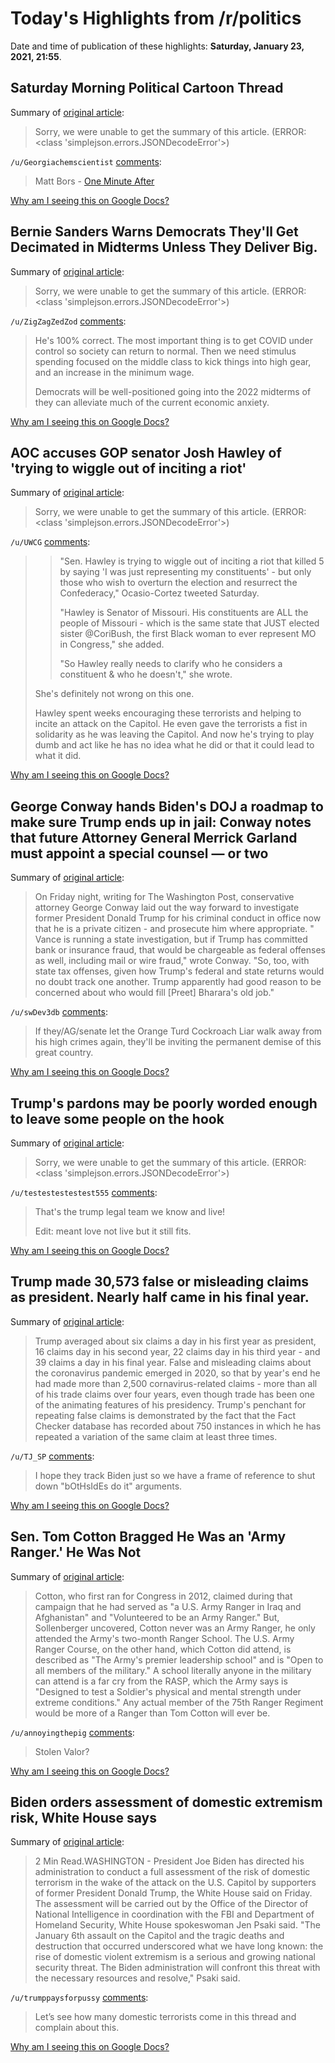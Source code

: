 # Today's Highlights from /r/politics

Date and time of publication of these highlights: **Saturday, January 23, 2021, 21:55**.

## Saturday Morning Political Cartoon Thread

Summary of [original article](https://www.reddit.com/r/politics/comments/l3fuoe/saturday_morning_political_cartoon_thread/):

> Sorry, we were unable to get the summary of this article. (ERROR: <class 'simplejson.errors.JSONDecodeError'>)

`/u/Georgiachemscientist` [comments](https://www.reddit.com/r/politics/comments/l3fuoe/saturday_morning_political_cartoon_thread/):

> Matt Bors - [One Minute After](https://www.dailykos.com/stories/2021/1/20/2010544/-Cartoon-One-minute-after)

[Why am I seeing this on Google Docs?](https://docs.google.com/document/d/1Dc6We63vOXIZsc0op-Bt4abqkYjXzOigalQqFxmvvbM/edit?usp=sharing)

## Bernie Sanders Warns Democrats They'll Get Decimated in Midterms Unless They Deliver Big.

Summary of [original article](https://www.newsweek.com/bernie-sanders-warns-democrats-theyll-get-decimated-midterms-unless-they-deliver-big-1563715):

> Sorry, we were unable to get the summary of this article. (ERROR: <class 'simplejson.errors.JSONDecodeError'>)

`/u/ZigZagZedZod` [comments](https://www.reddit.com/r/politics/comments/l3rg97/bernie_sanders_warns_democrats_theyll_get/):

> He's 100% correct. The most important thing is to get COVID under control so society can return to normal. Then we need stimulus spending focused on the middle class to kick things into high gear, and an increase in the minimum wage.
> 
> Democrats will be well-positioned going into the 2022 midterms of they can alleviate much of the current economic anxiety.

[Why am I seeing this on Google Docs?](https://docs.google.com/document/d/1Dc6We63vOXIZsc0op-Bt4abqkYjXzOigalQqFxmvvbM/edit?usp=sharing)

## AOC accuses GOP senator Josh Hawley of 'trying to wiggle out of inciting a riot'

Summary of [original article](https://www.newsweek.com/aoc-accuses-gop-senator-josh-hawley-trying-wiggle-out-inciting-riot-1563939):

> Sorry, we were unable to get the summary of this article. (ERROR: <class 'simplejson.errors.JSONDecodeError'>)

`/u/UWCG` [comments](https://www.reddit.com/r/politics/comments/l3nsyt/aoc_accuses_gop_senator_josh_hawley_of_trying_to/):

> > "Sen. Hawley is trying to wiggle out of inciting a riot that killed 5 by saying 'I was just representing my constituents' - but only those who wish to overturn the election and resurrect the Confederacy," Ocasio-Cortez tweeted Saturday.
> > 
> > "Hawley is Senator of Missouri. His constituents are ALL the people of Missouri - which is the same state that JUST elected sister @CoriBush, the first Black woman to ever represent MO in Congress," she added.
> > 
> > "So Hawley really needs to clarify who he considers a constituent & who he doesn't," she wrote.
> 
> She's definitely not wrong on this one.
> 
> Hawley spent weeks encouraging these terrorists and helping to incite an attack on the Capitol. He even gave the terrorists a fist in solidarity as he was leaving the Capitol. And now he's trying to play dumb and act like he has no idea what he did or that it could lead to what it did.

[Why am I seeing this on Google Docs?](https://docs.google.com/document/d/1Dc6We63vOXIZsc0op-Bt4abqkYjXzOigalQqFxmvvbM/edit?usp=sharing)

## George Conway hands Biden's DOJ a roadmap to make sure Trump ends up in jail: Conway notes that future Attorney General Merrick Garland must appoint a special counsel — or two

Summary of [original article](https://www.salon.com/2021/01/23/george-conway-hands-bidens-doj-a-roadmap-to-make-sure-trump-ends-up-in-jail/):

> On Friday night, writing for The Washington Post, conservative attorney George Conway laid out the way forward to investigate former President Donald Trump for his criminal conduct in office now that he is a private citizen - and prosecute him where appropriate. " Vance is running a state investigation, but if Trump has committed bank or insurance fraud, that would be chargeable as federal offenses as well, including mail or wire fraud," wrote Conway. "So, too, with state tax offenses, given how Trump's federal and state returns would no doubt track one another. Trump apparently had good reason to be concerned about who would fill [Preet] Bharara's old job."

`/u/swDev3db` [comments](https://www.reddit.com/r/politics/comments/l3p6x2/george_conway_hands_bidens_doj_a_roadmap_to_make/):

> If they/AG/senate let the Orange Turd Cockroach Liar walk away from his high crimes again, they'll be inviting the permanent demise of this great country.

[Why am I seeing this on Google Docs?](https://docs.google.com/document/d/1Dc6We63vOXIZsc0op-Bt4abqkYjXzOigalQqFxmvvbM/edit?usp=sharing)

## Trump's pardons may be poorly worded enough to leave some people on the hook

Summary of [original article](https://www.businessinsider.com/trump-pardons-give-prosecutors-room-for-more-charges-2021-1):

> Sorry, we were unable to get the summary of this article. (ERROR: <class 'simplejson.errors.JSONDecodeError'>)

`/u/testestestestest555` [comments](https://www.reddit.com/r/politics/comments/l3n6l6/trumps_pardons_may_be_poorly_worded_enough_to/):

> That's the trump legal team we know and live!
> 
> Edit: meant love not live but it still fits.

[Why am I seeing this on Google Docs?](https://docs.google.com/document/d/1Dc6We63vOXIZsc0op-Bt4abqkYjXzOigalQqFxmvvbM/edit?usp=sharing)

## Trump made 30,573 false or misleading claims as president. Nearly half came in his final year.

Summary of [original article](https://www.washingtonpost.com/politics/how-fact-checker-tracked-trump-claims/2021/01/23/ad04b69a-5c1d-11eb-a976-bad6431e03e2_story.html):

> Trump averaged about six claims a day in his first year as president, 16 claims day in his second year, 22 claims day in his third year - and 39 claims a day in his final year. False and misleading claims about the coronavirus pandemic emerged in 2020, so that by year's end he had made more than 2,500 cornavirus-related claims - more than all of his trade claims over four years, even though trade has been one of the animating features of his presidency. Trump's penchant for repeating false claims is demonstrated by the fact that the Fact Checker database has recorded about 750 instances in which he has repeated a variation of the same claim at least three times.

`/u/TJ_SP` [comments](https://www.reddit.com/r/politics/comments/l3p76m/trump_made_30573_false_or_misleading_claims_as/):

> I hope they track Biden just so we have a frame of reference to shut down "bOtHsIdEs do it" arguments.

[Why am I seeing this on Google Docs?](https://docs.google.com/document/d/1Dc6We63vOXIZsc0op-Bt4abqkYjXzOigalQqFxmvvbM/edit?usp=sharing)

## Sen. Tom Cotton Bragged He Was an 'Army Ranger.' He Was Not

Summary of [original article](https://www.rollingstone.com/politics/politics-news/tom-cotton-army-ranger-school-1118418/):

> Cotton, who first ran for Congress in 2012, claimed during that campaign that he had served as "a U.S. Army Ranger in Iraq and Afghanistan" and "Volunteered to be an Army Ranger." But, Sollenberger uncovered, Cotton never was an Army Ranger, he only attended the Army's two-month Ranger School. The U.S. Army Ranger Course, on the other hand, which Cotton did attend, is described as "The Army's premier leadership school" and is "Open to all members of the military." A school literally anyone in the military can attend is a far cry from the RASP, which the Army says is "Designed to test a Soldier's physical and mental strength under extreme conditions." Any actual member of the 75th Ranger Regiment would be more of a Ranger than Tom Cotton will ever be.

`/u/annoyingthepig` [comments](https://www.reddit.com/r/politics/comments/l3n83m/sen_tom_cotton_bragged_he_was_an_army_ranger_he/):

> Stolen Valor?

[Why am I seeing this on Google Docs?](https://docs.google.com/document/d/1Dc6We63vOXIZsc0op-Bt4abqkYjXzOigalQqFxmvvbM/edit?usp=sharing)

## Biden orders assessment of domestic extremism risk, White House says

Summary of [original article](https://www.reuters.com/article/domesticNews/idUSKBN29R2EH?il=0):

> 2 Min Read.WASHINGTON - President Joe Biden has directed his administration to conduct a full assessment of the risk of domestic terrorism in the wake of the attack on the U.S. Capitol by supporters of former President Donald Trump, the White House said on Friday. The assessment will be carried out by the Office of the Director of National Intelligence in coordination with the FBI and Department of Homeland Security, White House spokeswoman Jen Psaki said. "The January 6th assault on the Capitol and the tragic deaths and destruction that occurred underscored what we have long known: the rise of domestic violent extremism is a serious and growing national security threat. The Biden administration will confront this threat with the necessary resources and resolve," Psaki said.

`/u/trumppaysforpussy` [comments](https://www.reddit.com/r/politics/comments/l3lrgu/biden_orders_assessment_of_domestic_extremism/):

> Let’s see how many domestic terrorists come in this thread and complain about this.

[Why am I seeing this on Google Docs?](https://docs.google.com/document/d/1Dc6We63vOXIZsc0op-Bt4abqkYjXzOigalQqFxmvvbM/edit?usp=sharing)


